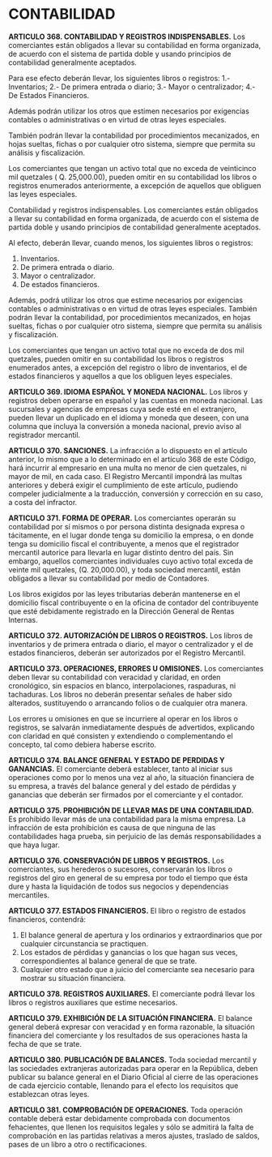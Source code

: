 # CONTABILIDAD

__ARTICULO 368. CONTABILIDAD Y REGISTROS INDISPENSABLES.__ Los comerciantes están
obligados a llevar su contabilidad en forma organizada, de acuerdo con el sistema de partida
doble y usando principios de contabilidad generalmente aceptados.

Para ese efecto deberán llevar, los siguientes libros o registros: 1.- Inventarios; 2.- De primera
entrada o diario; 3.- Mayor o centralizador; 4.- De Estados Financieros.

Además podrán utilizar los otros que estimen necesarios por exigencias contables o
administrativas o en virtud de otras leyes especiales.

También podrán llevar la contabilidad por procedimientos mecanizados, en hojas sueltas, fichas
o por cualquier otro sistema, siempre que permita su análisis y fiscalización.

Los comerciantes que tengan un activo total que no exceda de veinticinco mil quetzales ( Q.
25,000.00), pueden omitir en su contabilidad los libros o registros enumerados anteriormente,
a excepción de aquellos que obliguen las leyes especiales.

Contabilidad y registros indispensables. Los comerciantes están obligados a llevar su
contabilidad en forma organizada, de acuerdo con el sistema de partida doble y usando
principios de contabilidad generalmente aceptados.

Al efecto, deberán llevar, cuando menos, los siguientes libros o registros:

1. Inventarios.
2. De primera entrada o diario.
3. Mayor o centralizador.
4. De estados financieros.

Además, podrá utilizar los otros que estime necesarios por exigencias contables o
administrativas o en virtud de otras leyes especiales.
También podrán llevar la contabilidad, por procedimientos mecanizados, en hojas sueltas,
fichas o por cualquier otro sistema, siempre que permita su análisis y fiscalización.

Los comerciantes que tengan un activo total que no exceda de dos mil quetzales, pueden omitir
en su contabilidad los libros o registros enumerados antes, a excepción del registro o libro de
inventarios, el de estados financieros y aquellos a que los obliguen leyes especiales.

__ARTICULO 369. IDIOMA ESPAÑOL Y MONEDA NACIONAL.__ Los libros y registros deben
operarse en español y las cuentas en moneda nacional.
Las sucursales y agencias de empresas cuya sede esté en el extranjero, pueden llevar un
duplicado en el idioma y moneda que deseen, con una columna que incluya la conversión a
moneda nacional, previo aviso al registrador mercantil.

__ARTICULO 370. SANCIONES.__ La infracción a lo dispuesto en el artículo anterior, lo mismo que
a lo determinado en el artículo 368 de este Código, hará incurrir al empresario en una multa no
menor de cien quetzales, ni mayor de mil, en cada caso. El Registro Mercantil impondrá las
multas anteriores y deberá exigir el cumplimiento de este artículo, pudiendo compeler
judicialmente a la traducción, conversión y corrección en su caso, a costa del infractor.

__ARTICULO 371. FORMA DE OPERAR.__ Los comerciantes operarán su contabilidad por sí
mismos o por persona distinta designada expresa o tácitamente, en el lugar donde tenga su
domicilio la empresa, o en donde tenga su domicilio fiscal el contribuyente, a menos que el
registrador mercantil autorice para llevarla en lugar distinto dentro del país. Sin embargo,
aquellos comerciantes individuales cuyo activo total exceda de veinte mil quetzales, (Q.
20,000.00), y toda sociedad mercantil, están obligados a llevar su contabilidad por medio de
Contadores.

Los libros exigidos por las leyes tributarias deberán mantenerse en el domicilio fiscal
contribuyente o en la oficina de contador del contribuyente que esté debidamente registrado
en la Dirección General de Rentas Internas.

__ARTICULO 372. AUTORIZACIÓN DE LIBROS O REGISTROS.__ Los libros de inventarios y de
primera entrada o diario, el mayor o centralizador y el de estados financieros, deberán ser
autorizados por el Registro Mercantil.

__ARTICULO 373. OPERACIONES, ERRORES U OMISIONES.__ Los comerciantes deben llevar su
contabilidad con veracidad y claridad, en orden cronológico, sin espacios en blanco,
interpolaciones, raspaduras, ni tachaduras. Los libros no deberán presentar señales de haber
sido alterados, sustituyendo o arrancando folios o de cualquier otra manera.

Los errores u omisiones en que se incurriere al operar en los libros o registros, se salvarán
inmediatamente después de advertidos, explicando con claridad en qué consisten y
extendiendo o complementando el concepto, tal como debiera haberse escrito.

__ARTICULO 374. BALANCE GENERAL Y ESTADO DE PERDIDAS Y GANANCIAS.__ El
comerciante deberá establecer, tanto al iniciar sus operaciones como por lo menos una vez al
año, la situación financiera de su empresa, a través del balance general y del estado de pérdidas
y ganancias que deberán ser firmados por el comerciante y el contador.

__ARTICULO 375. PROHIBICIÓN DE LLEVAR MAS DE UNA CONTABILIDAD.__ Es prohibido
llevar más de una contabilidad para la misma empresa. La infracción de esta prohibición es
causa de que ninguna de las contabilidades haga prueba, sin perjuicio de las demás
responsabilidades a que haya lugar.

__ARTICULO 376. CONSERVACIÓN DE LIBROS Y REGISTROS.__ Los comerciantes, sus herederos
o sucesores, conservarán los libros o registros del giro en general de su empresa por todo el
tiempo que ésta dure y hasta la liquidación de todos sus negocios y dependencias mercantiles.

__ARTICULO 377. ESTADOS FINANCIEROS.__ El libro o registro de estados financieros, contendrá:

1. El balance general de apertura y los ordinarios y extraordinarios que por cualquier
circunstancia se practiquen.
2. Los estados de pérdidas y ganancias o los que hagan sus veces, correspondientes al balance
general de que se trate.
3. Cualquier otro estado que a juicio del comerciante sea necesario para mostrar su situación
financiera.

__ARTICULO 378. REGISTROS AUXILIARES.__ El comerciante podrá llevar los libros o registros
auxiliares que estime necesarios.

__ARTICULO 379. EXHIBICIÓN DE LA SITUACIÓN FINANCIERA.__ El balance general deberá
expresar con veracidad y en forma razonable, la situación financiera del comerciante y los
resultados de sus operaciones hasta la fecha de que se trate.

__ARTICULO 380. PUBLICACIÓN DE BALANCES.__ Toda sociedad mercantil y las sociedades
extranjeras autorizadas para operar en la República, deben publicar su balance general en el
Diario Oficial al cierre de las operaciones de cada ejercicio contable, llenando para el efecto los
requisitos que establezcan otras leyes.

__ARTICULO 381. COMPROBACIÓN DE OPERACIONES.__ Toda operación contable deberá estar
debidamente comprobada con documentos fehacientes, que llenen los requisitos legales y sólo
se admitirá la falta de comprobación en las partidas relativas a meros ajustes, traslado de
saldos, pases de un libro a otro o rectificaciones.